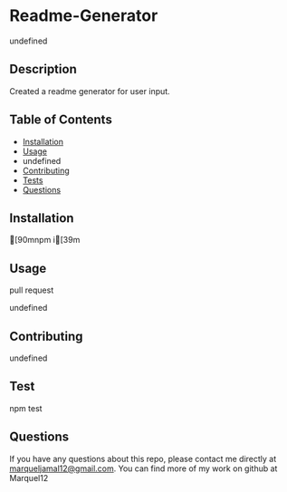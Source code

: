 # Readme-Generator
 undefined

  
  ## Description
  Created a readme generator for user input.



  ## Table of Contents
  * [Installation](#installation)
  * [Usage](#usage)
  * undefined
  * [Contributing](#contributing)
  * [Tests](#tests)
  * [Questions](#questions)
  


  ## Installation
  [90mnpm i[39m


## Usage
  pull request


  undefined
  
  
  ## Contributing
  undefined
  
  
  ## Test
  npm test
  
  
  ## Questions
  If you have any questions about this repo, please contact me directly at marqueljamal12@gmail.com. You can find more of my work on github at Marquel12

  
  

